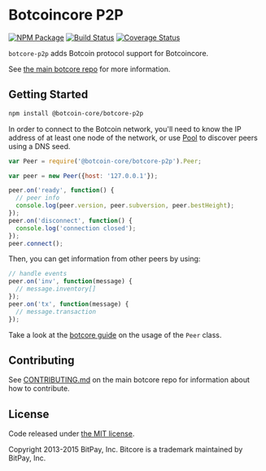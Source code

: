 Botcoincore P2P
=======

[![NPM Package](https://img.shields.io/npm/v/@botcoin-core/botcore-p2p.svg?style=flat-square)](https://www.npmjs.org/package/@botcoin-core/botcore-p2p)
[![Build Status](https://img.shields.io/travis/botcoin-core/botcore-p2p.svg?branch=master&style=flat-square)](https://travis-ci.org/botcoin-core/botcore-p2p)
[![Coverage Status](https://img.shields.io/coveralls/botcoin-core/botcore-p2p.svg?style=flat-square)](https://coveralls.io/r/botcoin-core/botcore-p2p?branch=master)

`botcore-p2p` adds Botcoin protocol support for Botcoincore.

See [the main botcore repo](https://github.com/botcoin-core/botcore) for more information.

## Getting Started

```sh
npm install @botcoin-core/botcore-p2p
```
In order to connect to the Botcoin network, you'll need to know the IP address of at least one node of the network, or use [Pool](/docs/pool.md) to discover peers using a DNS seed.

```javascript
var Peer = require('@botcoin-core/botcore-p2p').Peer;

var peer = new Peer({host: '127.0.0.1'});

peer.on('ready', function() {
  // peer info
  console.log(peer.version, peer.subversion, peer.bestHeight);
});
peer.on('disconnect', function() {
  console.log('connection closed');
});
peer.connect();
```

Then, you can get information from other peers by using:

```javascript
// handle events
peer.on('inv', function(message) {
  // message.inventory[]
});
peer.on('tx', function(message) {
  // message.transaction
});
```

Take a look at the [botcore guide](http://botcore.io/guide/peer.html) on the usage of the `Peer` class.

## Contributing

See [CONTRIBUTING.md](https://github.com/botcoin-core/botcore/blob/master/CONTRIBUTING.md) on the main botcore repo for information about how to contribute.

## License

Code released under [the MIT license](https://github.com/dachevo/botcore/blob/master/LICENSE).

Copyright 2013-2015 BitPay, Inc. Bitcore is a trademark maintained by BitPay, Inc.
